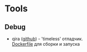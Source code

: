 # Tools
## Debug
+ qira ([github](https://github.com/geohot/qira)) - 'timeless' отладчик.  
[Dockerfile](./tools/qira/) для сборки и запуска